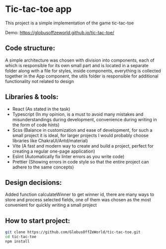 # Tic-tac-toe app

This project is a simple implementation of the game tic-tac-toe

Demo: https://globusoffzeworld.github.io/tic-tac-toe/

## Code structure:

A simple architecture was chosen with division into components, each of which is responsible for its own small part and is located in a separate folder along with a file for styles, inside components, everything is collected together in the App component, the utils folder is responsible for additional functionality not related to design

## Libraries & tools:

- React (As stated in the task) 
- Typescript (In my opinion, is a must to avoid many mistakes and misunderstandings during development, convenience during writing in the form of code hints)
- Scss (Balance in customization and ease of development, for such a small project it is ideal, for larger projects I would probably choose libraries like ChakraUI/Antd/material)
- Vite (A fast and modern way to create and build a project, perfect for creating a regular one-page application)
- Eslint (Automatically fix linter errors as you write code)
- Prettier (Showing errors in code style so that the entire project can adhere to the same concepts)


## Design decisions:

Added function calculateWinner to get winner id, there are many ways to store and process selected fields, one of them was chosen as the most convenient for quickly writing a small project

## How to start project:

```bash
git clone https://github.com/GlobusOffZeWorld/tic-tac-toe.git
cd tic-tac-toe
npm install
```
